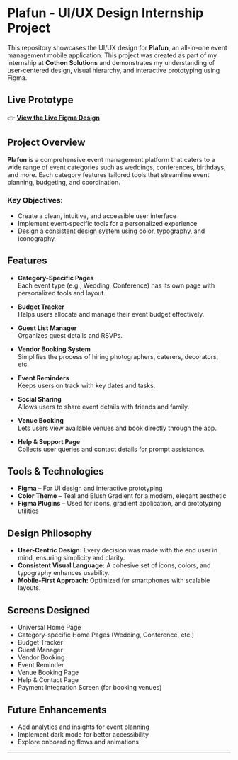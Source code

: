# Plafun - UI/UX Design Internship Project

This repository showcases the UI/UX design for **Plafun**, an all-in-one event management mobile application. This project was created as part of my internship at **Cothon Solutions** and demonstrates my understanding of user-centered design, visual hierarchy, and interactive prototyping using Figma.

## Live Prototype

👉 [**View the Live Figma Design**](https://www.figma.com/proto/0yjkYlT6LOm2cIIa3Ur74q/Plafun?page-id=0%3A1&node-id=1-3&p=f&viewport=391%2C665%2C0.13&t=ZhWY17TBexlYpooY-1&scaling=scale-down&content-scaling=fixed&starting-point-node-id=1%3A3&show-proto-sidebar=1)

## Project Overview

**Plafun** is a comprehensive event management platform that caters to a wide range of event categories such as weddings, conferences, birthdays, and more. Each category features tailored tools that streamline event planning, budgeting, and coordination.

### Key Objectives:
- Create a clean, intuitive, and accessible user interface
- Implement event-specific tools for a personalized experience
- Design a consistent design system using color, typography, and iconography

## Features

- **Category-Specific Pages**  
  Each event type (e.g., Wedding, Conference) has its own page with personalized tools and layout.

- **Budget Tracker**  
  Helps users allocate and manage their event budget effectively.

- **Guest List Manager**  
  Organizes guest details and RSVPs.

- **Vendor Booking System**  
  Simplifies the process of hiring photographers, caterers, decorators, etc.

- **Event Reminders**  
  Keeps users on track with key dates and tasks.

- **Social Sharing**  
  Allows users to share event details with friends and family.

- **Venue Booking**  
  Lets users view available venues and book directly through the app.

- **Help & Support Page**  
  Collects user queries and contact details for prompt assistance.

## Tools & Technologies

- **Figma** – For UI design and interactive prototyping  
- **Color Theme** – Teal and Blush Gradient for a modern, elegant aesthetic  
- **Figma Plugins** – Used for icons, gradient application, and prototyping utilities

## Design Philosophy

- **User-Centric Design:** Every decision was made with the end user in mind, ensuring simplicity and clarity.
- **Consistent Visual Language:** A cohesive set of icons, colors, and typography enhances usability.
- **Mobile-First Approach:** Optimized for smartphones with scalable layouts.

## Screens Designed

- Universal Home Page  
- Category-specific Home Pages (Wedding, Conference, etc.)  
- Budget Tracker  
- Guest Manager  
- Vendor Booking  
- Event Reminder  
- Venue Booking Page  
- Help & Contact Page  
- Payment Integration Screen (for booking venues)

## Future Enhancements

- Add analytics and insights for event planning  
- Implement dark mode for better accessibility  
- Explore onboarding flows and animations

---


